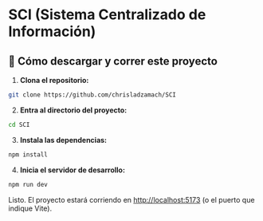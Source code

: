 # SCI (Sistema Centralizado de Información)

## 🚀 Cómo descargar y correr este proyecto

1. **Clona el repositorio:**

```bash
git clone https://github.com/chrisladzamach/SCI
```

2. **Entra al directorio del proyecto:**

```bash
cd SCI
```

3. **Instala las dependencias:**

```bash
npm install
```

4. **Inicia el servidor de desarrollo:**

```bash
npm run dev
```

Listo. El proyecto estará corriendo en [http://localhost:5173](http://localhost:5173) (o el puerto que indique Vite).